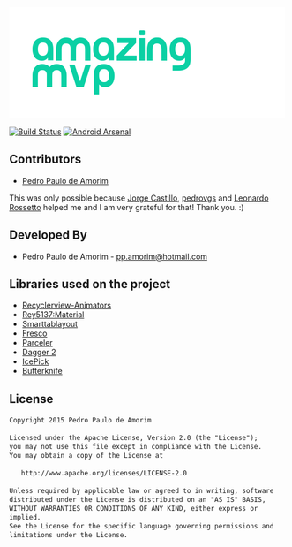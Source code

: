 ![Logo 1][1]

[![Build Status](https://api.travis-ci.org/ppamorim/Amazing-MVP.svg?branch=master)](https://travis-ci.org/ppamorim/Amazing-MVP)
[![Android Arsenal](https://img.shields.io/badge/Android%20Arsenal-Dragger-brightgreen.svg?style=flat)](https://android-arsenal.com/details/1/1673)

Contributors
------------

* [Pedro Paulo de Amorim][3]

This was only possible because [Jorge Castillo][4], [pedrovgs][7] and [Leonardo Rossetto][616] helped me and I am very grateful for that! Thank you. :)

Developed By
------------

* Pedro Paulo de Amorim - <pp.amorim@hotmail.com>

Libraries used on the project
------------------------------------

* [Recyclerview-Animators][10]
* [Rey5137:Material][11]
* [Smarttablayout][12]
* [Fresco][13]
* [Parceler][14]
* [Dagger 2][16]
* [IcePick][17]
* [Butterknife][18]

License
-------

    Copyright 2015 Pedro Paulo de Amorim

    Licensed under the Apache License, Version 2.0 (the "License");
    you may not use this file except in compliance with the License.
    You may obtain a copy of the License at

       http://www.apache.org/licenses/LICENSE-2.0

    Unless required by applicable law or agreed to in writing, software
    distributed under the License is distributed on an "AS IS" BASIS,
    WITHOUT WARRANTIES OR CONDITIONS OF ANY KIND, either express or implied.
    See the License for the specific language governing permissions and
    limitations under the License.

[3]: https://github.com/ppamorim/
[4]: https://github.com/JorgeCastilloPrz
[5]: https://github.com/JakeWharton/butterknife
[7]: https://github.com/pedrovgs
[616]: https://github.com/leonardoxh
[1]: ./art/amazing_mvp.png
[10]: https://github.com/wasabeef/recyclerview-animators
[11]: https://github.com/rey5137/material
[12]: https://github.com/ogaclejapan/SmartTabLayout
[13]: https://github.com/facebook/fresco
[14]: https://github.com/johncarl81/parceler
[16]: https://github.com/google/dagger
[17]: https://github.com/frankiesardo/icepick
[18]: https://github.com/JakeWharton/butterknife
